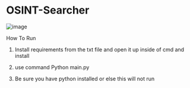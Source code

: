 ﻿# OSINT-Searcher

![image](https://user-images.githubusercontent.com/57604927/201557567-e9228925-f9d2-4864-906a-81dcc24f5a1e.png)

How To Run

1. Install requirements from the txt file and open it up inside of cmd and install

2. use command Python main.py

3. Be sure you have python installed or else this will not run
